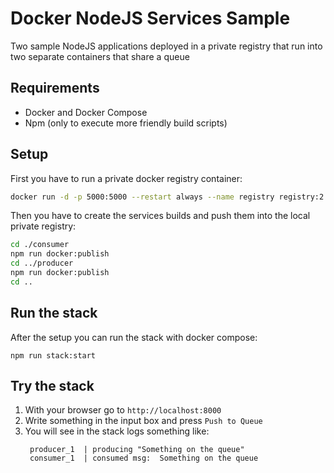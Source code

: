 # Docker NodeJS Services Sample
Two sample NodeJS applications deployed in a private registry that run into two separate containers that share a queue

## Requirements
- Docker and Docker Compose
- Npm (only to execute more friendly build scripts)

## Setup
First you have to run a private docker registry container:

```sh
docker run -d -p 5000:5000 --restart always --name registry registry:2
```
Then you have to create the services builds and push them into the local private registry:

```sh
cd ./consumer
npm run docker:publish
cd ../producer
npm run docker:publish
cd ..
```

## Run the stack

After the setup you can run the stack with docker compose:
```
npm run stack:start
```

## Try the stack

1. With your browser go to `http://localhost:8000`
2. Write something in the input box and press `Push to Queue`
3. You will see in the stack logs something like:
   ```
    producer_1  | producing "Something on the queue"
    consumer_1  | consumed msg:  Something on the queue
   ```